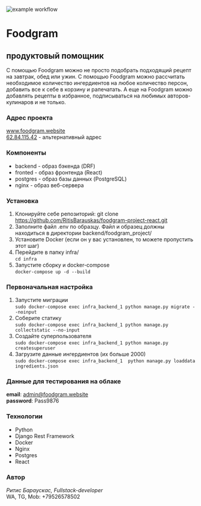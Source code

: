 ![example workflow](https://github.com/RitisBarauskas/foodgram-project-react/actions/workflows/main.yml/badge.svg)

# Foodgram
## продуктовый помощник

С помощью Foodgram можно не просто подобрать подходящий рецепт на завтрак, обед или ужин. С помощью Foodgram можно рассчитать необходимое количество ингердиентов на любое количество персон, добавить все к себе в корзину и рапечатать.
А еще на Foodgram можно добавлять рецепты в избранное, подписываться на любимых авторов-кулинаров и не только.

### Адрес проекта
www.foodgram.website <br>
[62.84.115.42]() - альтернативный адрес

### Компоненты
- backend - образ бэкенда (DRF)
- fronted - образ фронтенда (React)
- postgres - образ базы данных (PostgreSQL)
- nginx - образ веб-сервера

### Установка
1. Клонируйте себе репозиторий:
git clone https://github.com/RitisBarauskas/foodgram-project-react.git
2. Заполните файл .env по образцу. Файл и образец должны находиться в директории backend/foodgram_project/
3. Установите Docker (если он у вас установлен, то можете пропустить этот шаг)
4. Перейдите в папку infra/ <br>
`cd infra`
5. Запустите сборку и docker-compose <br>
`docker-compose up -d --build`

### Первоначальная настройка
1. Запустите миграции<br>
`sudo docker-compose exec infra_backend_1 python manage.py migrate --noinput`
2. Соберите статику<br>
`sudo docker-compose exec infra_backend_1 python manage.py collectstatic --no-input`
3. Создайте суперпользователя<br>
`sudo docker-compose exec infra_backend_1 python manage.py createsuperuser`
4. Загрузите данные ингердиентов (их больше 2000)<br>
`sudo docker-compose exec infra_backend_1  python manage.py loaddata ingredients.json`

### Данные для тестирования на облаке
**email**: admin@foodgram.website <br>
**password**: Pass9876

### Технологии
- Python
- Django Rest Framework
- Docker
- Nginx
- Postgres
- React

### Автор
_Ритис Бараускас, Fullstack-developer_<br>
WA, TG, Mob: +79526578502
